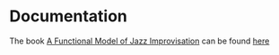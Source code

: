 # Documentation

The book [A Functional Model of Jazz Improvisation](https://www.researchgate.net/publication/333967847_A_Functional_Model_of_Jazz_Improvisation) can be found [here](farm2019.pdf)


